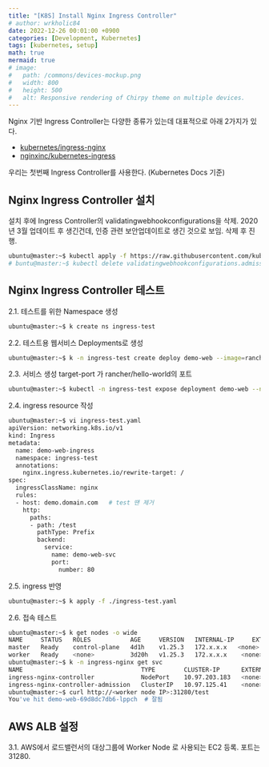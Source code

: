 ```yaml
---
title: "[K8S] Install Nginx Ingress Controller"
# author: wrkholic84
date: 2022-12-26 00:01:00 +0900
categories: [Development, Kubernetes]
tags: [kubernetes, setup]
math: true
mermaid: true
# image:
#   path: /commons/devices-mockup.png
#   width: 800
#   height: 500
#   alt: Responsive rendering of Chirpy theme on multiple devices.
---
```

Nginx 기반 Ingress Controller는 다양한 종류가 있는데 대표적으로 아래 2가지가 있다.

- [kubernetes/ingress-nginx](https://github.com/kubernetes/ingress-nginx/)
- [nginxinc/kubernetes-ingress](https://github.com/nginxinc/kubernetes-ingress)

우리는 첫번째 Ingress Controller를 사용한다. (Kubernetes Docs 기준)

## Nginx Ingress Controller 설치

설치 후에 Ingress Controller의 validatingwebhookconfigurations을 삭제. 2020년 3월 업데이트 후 생긴건데, 인증 관련 보안업데이트로 생긴 것으로 보임. 삭제 후 진행.

```bash
ubuntu@master:~$ kubectl apply -f https://raw.githubusercontent.com/kubernetes/ingress-nginx/controller-v1.8.2/deploy/static/provider/baremetal/deploy.yaml
# buntu@master:~$ kubectl delete validatingwebhookconfigurations.admissionregistration.k8s.io ingress-nginx-admission 안해도 됨.
```

## Nginx Ingress Controller 테스트

2.1. 테스트를 위한 Namespace 생성

```bash
ubuntu@master:~$ k create ns ingress-test
```

2.2. 테스트용 웹서비스 Deployments로 생성

```bash
ubuntu@master:~$ k -n ingress-test create deploy demo-web --image=rancher/hello-world --port 80 --replicas 2
```

2.3. 서비스 생성
target-port 가 rancher/hello-world의 포트
```bash
ubuntu@master:~$ kubectl -n ingress-test expose deployment demo-web --name demo-web-svc --port=80 --target-port=80
```

2.4. ingress resource 작성

```bash
ubuntu@master:~$ vi ingress-test.yaml
apiVersion: networking.k8s.io/v1
kind: Ingress
metadata:
  name: demo-web-ingress
  namespace: ingress-test
  annotations:
    nginx.ingress.kubernetes.io/rewrite-target: /
spec:
  ingressClassName: nginx
  rules:
  - host: demo.domain.com   # test 땐 제거
    http:
      paths:
      - path: /test
        pathType: Prefix
        backend:
          service:
            name: demo-web-svc
            port:
              number: 80
```

2.5. ingress 반영

```bash
ubuntu@master:~$ k apply -f ./ingress-test.yaml
```

2.6. 접속 테스트

```bash
ubuntu@master:~$ k get nodes -o wide
NAME     STATUS   ROLES           AGE     VERSION   INTERNAL-IP     EXTERNAL-IP   OS-IMAGE             KERNEL-VERSION    CONTAINER-RUNTIME
master   Ready    control-plane   4d1h    v1.25.3   172.x.x.x   <none>        Ubuntu 22.04.1 LTS   5.15.0-1019-aws   docker://20.10.12
worker   Ready    <none>          3d20h   v1.25.3   172.x.x.x    <none>        Ubuntu 22.04.1 LTS   5.15.0-1019-aws   docker://20.10.12
ubuntu@master:~$ k -n ingress-nginx get svc
NAME                                 TYPE        CLUSTER-IP      EXTERNAL-IP   PORT(S)                      AGE
ingress-nginx-controller             NodePort    10.97.203.183   <none>        80:31280/TCP,443:31227/TCP   138m
ingress-nginx-controller-admission   ClusterIP   10.97.125.41    <none>        443/TCP                      138m
ubuntu@master:~$ curl http://<worker node IP>:31280/test
You've hit demo-web-69d8dc7db6-lppch  # 잘됨
```

## AWS ALB 설정

3.1. AWS에서 로드밸런서의 대상그룹에 Worker Node 로 사용되는 EC2 등록. 포트는 31280.
